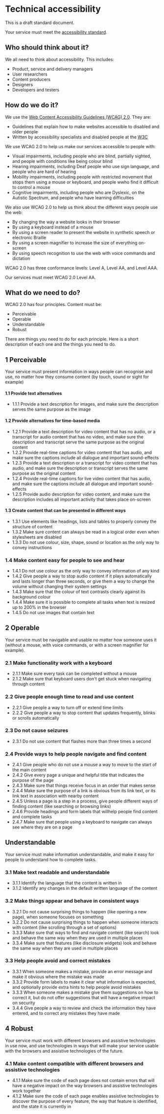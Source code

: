 # Technical accessibility

This is a draft standard document. 

Your service must meet the [accessibility standard](standard.md).

## Who should think about it?

We all need to think about accessibility. This includes:
* Product, service and delivery managers
* User researchers
* Content producers
* Designers
* Developers and testers

## How do we do it?

We use the [Web Content Accessibility Guidelines (WCAG) 2.0](https://www.w3.org/TR/WCAG20/). They are:

* Guidelines that explain how to make websites accessible to disabled and older people
* Written by accessibility specialists and disabled people at the [W3C](http://w3.org)

We use WCAG 2.0 to help us make our services accessible to people with:
* Visual impairments, including people who are blind, partially sighted, and people with conditions like being colour blind
* Hearing impairments, including Deaf people who use sign language, and people who are hard of hearing
* Mobility impairments, including people with restricted movement that stops them using a mouse or keyboard, and people wwho find it difficult to control a mouse
* Cognitive impairments, including people who are Dyslexic, on the Autistic Spectrum, and people who have learning difficulties

We also use WCAG 2.0 to help us think about the different ways people use the web:
* By changing the way a website looks in their browser
* By using a keyboard instead of a mouse
* By using a screen reader to present the website in synthetic speech or electronic Braille
* By using a screen magnifier to increase the size of everything on-screen
* By using speech recognition to use the web with voice commands and dictation

WCAG 2.0 has three conformance levels: Level A, Level AA, and Level AAA.

Our services must meet WCAG 2.0 Level AA.

## What do we need to do?

WCAG 2.0 has four principles. Content must be:
* Perceivable
* Operable
* Understandable
* Robust

There are things you need to do for each principle. Here is a short description of each one and the things you need to do.

## 1 Perceivable

Your service must present information in ways people can recognise and use, no matter how they consume content (by touch, sound or sight for example)

#### 1.1 Provide text alternatives
* 1.1.1 Provide a text description for images, and make sure the description serves the same purpose as the image

#### 1.2 Provide alternatives for time-based media
* 1.2.1 Provide a text description for video content that has no audio, or a transcript for audio content that has no video, and make sure the description and transcript serve the same purpose as the original content
* 1.2.2 Provide real-time captions for video content that has audio, and make sure the captions include all dialogue and important sound-effects
* 1.2.3 Provide a text description or a transcript for video content that has audio, and make sure the description or transcript serves the same purpose as the original content
* 1.2.4 Provide real-time captions for live video content that has audio, and make sure the captions include all dialogue and important sound-effects
* 1.2.5 Provide audio description for video content, and make sure the description includes all important activity that takes place on-screen

#### 1.3 Create content that can be presented in different ways
* 1.3.1 Use elements like headings, lists and tables to properly convey the structure of content
* 1.3.2 Make sure content can always be read in a logical order even when stylesheets are disabled
* 1.3.3 Do not use colour, size, shape, sound or location as the only way to convey instructions

### 1.4 Make content easy for people to see and hear
* 1.4.1 Do not use colour as the only way to convey information of any kind
* 1.4.2 Give people a way to stop audio content if it plays automatically and lasts longer than three seconds, or give them a way to change the volume without changing their system settings
* 1.4.3 Make sure that the colour of text contrasts clearly against its background colour
* 1.4.4 Make sure it is possible to complete all tasks when text is resized up to 200% in the browser
* 1.4.5 Do not use images that contain text

## 2 Operable

Your service must be navigable and usable no matter how someone uses it (without a mouse, with voice commands, or with a screen magnifier for example).

### 2.1 Make functionality work with a keyboard
* 2.1.1 Make sure every task can be completed without a mouse
* 2.1.2 Make sure that keyboard users don't get stuck when navigating through content

### 2.2 Give people enough time to read and use content
* 2.2.1 Give people a way to turn off or extend time limits
* 2.2.2 Give people a way to stop content that updates frequently, blinks or scrolls automatically

### 2.3 Do not cause seizures
* 2.3.1 Do not use content that flashes more than three times a second

### 2.4 Provide ways to help people navigate and find content
* 2.4.1 Give people who do not use a mouse a way to move to the start of the main content
* 2.4.2 Give every page a unique and helpful title that indicates the purpose of the page
* 2.4.3 Make sure that things receive focus in an order that makes sense
* 2.4.4 Make sure the purpose of a link is obvious from its link text, or its link text in association with nearby content
* 2.4.5 Unless a page is a step in a process, give people different ways of finding content (like searching or browsing links)
* 2.4.6 Provide headings and form labels that willhelp people find content and complete tasks
* 2.4.7 Make sure that people using a keyboard to navigate can always see where they are on a page

## Understandable

Your service must make information understandable, and make it easy for people to understand how to complete tasks.

### 3.1 Make text readable and understandable
* 3.1.1 Identify the language that the content is written in
* 3.1.2 Identify any changes in the default written language of the content

### 3.2 Make things appear and behave in consistent ways
* 3.2.1 Do not cause surprising things to happen (like opening a new page), when someone focuses on something
* 3.2.2 Do not cause surprising things to happen when someone interacts with content (like scrolling through a set of options)
* 3.3.3 Make sure that ways to find and navigate content (like search) look and behave the same way when they are used in multiple places
* 3.3.4 Make sure that features (like disclosure widgets) look and behave the same way when they are used in multiple places

### 3.3 Help people avoid and correct mistakes
* 3.3.1 When someone makes a mistake, provide an error message and make it obvious where the mistake was made
* 3.3.2 Provide form labels to make it clear what information is expected, and optionally provide extra hints to help people avoid mistakes
* 3.3.3 When someone makes a mistake give them suggestions on how to correct it, but do not offer suggestions that will have a negative impact on security
* 3.4.4 Give people a way to review and check the information they have entered, and to correct any mistakes they have made

## 4 Robust

Your service must work with different browsers and assistive technologies in use now, and use technologies in ways that will make your service usable with the browsers and assistive technologies of the future.

### 4.1 Make content compatible with different browsers and assistive technologies
* 4.1.1 Make sure the code of each page does not contain errors that will have a negative impact on the way browsers and assistive technologies work together
* 4.1.2 Make sure the code of each page enables assistive technologies to discover the purpose of every feature, the way that feature is identified, and the state it is currently in
